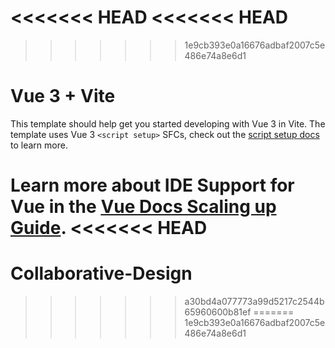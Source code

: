 <<<<<<< HEAD
<<<<<<< HEAD
=======
>>>>>>> 1e9cb393e0a16676adbaf2007c5e486e74a8e6d1
# Vue 3 + Vite

This template should help get you started developing with Vue 3 in Vite. The template uses Vue 3 `<script setup>` SFCs, check out the [script setup docs](https://v3.vuejs.org/api/sfc-script-setup.html#sfc-script-setup) to learn more.

Learn more about IDE Support for Vue in the [Vue Docs Scaling up Guide](https://vuejs.org/guide/scaling-up/tooling.html#ide-support).
<<<<<<< HEAD
=======
# Collaborative-Design
>>>>>>> a30bd4a077773a99d5217c2544b65960600b81ef
=======
>>>>>>> 1e9cb393e0a16676adbaf2007c5e486e74a8e6d1
